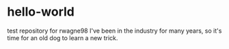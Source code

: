 # hello-world
test repository for rwagne98
I've been in the industry for many years, so it's time for an old dog to learn a new trick.
